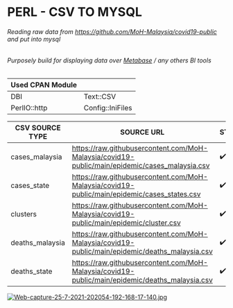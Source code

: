 # PERL - CSV TO MYSQL
###### Reading raw data from https://github.com/MoH-Malaysia/covid19-public and put into mysql
###### Purposely build for displaying data over [Metabase](https://www.metabase.com/) / any others BI tools

| Used CPAN Module	|        			|
| ----------------- | ----------------- |
| DBI		    	| Text::CSV			|
| PerlIO::http	    | Config::IniFiles	|


| CSV SOURCE TYPE              | SOURCE URL                                                                                      | STATUS             |
| -----------------------------| ----------------------------------------------------------------------------------------------- |--------------------|
| cases_malaysia               | https://raw.githubusercontent.com/MoH-Malaysia/covid19-public/main/epidemic/cases_malaysia.csv  | :heavy_check_mark: |
| cases_state                  | https://raw.githubusercontent.com/MoH-Malaysia/covid19-public/main/epidemic/cases_states.csv    | :heavy_check_mark: |
| clusters                     | https://raw.githubusercontent.com/MoH-Malaysia/covid19-public/main/epidemic/cluster.csv         | :heavy_check_mark: |
| deaths_malaysia			   | https://raw.githubusercontent.com/MoH-Malaysia/covid19-public/main/epidemic/deaths_malaysia.csv | :heavy_check_mark: |
| deaths_state			       | https://raw.githubusercontent.com/MoH-Malaysia/covid19-public/main/epidemic/deaths_malaysia.csv | :heavy_check_mark: |
  
[![Web-capture-25-7-2021-202054-192-168-17-140.jpg](https://i.postimg.cc/MZgM131D/Web-capture-25-7-2021-202054-192-168-17-140.jpg)](https://postimg.cc/0rdysfWM)
